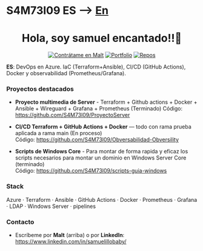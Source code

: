 # S4M73I09 ES --> [En](README.en.md)

<h1 align="center">Hola, soy samuel encantado!!👋</h1>

<p align="center">
  <a href="https://www.malt.es/profile/samueljesuscarrera"><img alt="Contrátame en Malt" src="https://img.shields.io/badge/Contr%C3%A1tame%20en-Malt-red"></a>
  <a href="https://s4m73l09.github.io/Azure-infra-portfolio/?lang=es"><img alt="Portfolio" src="https://img.shields.io/badge/Ver%20Portfolio-Online-blue"></a>
  <a href="https://github.com/S4M73l09?tab=repositories"><img alt="Repos" src="https://img.shields.io/badge/Repos-Explorar-lightgrey"></a>
</p>

**ES**: DevOps en Azure. IaC (Terraform+Ansible), CI/CD (GitHub Actions), Docker y observabilidad (Prometheus/Grafana).  

### Proyectos destacados
- **Proyecto multimedia de Server** - Terraform + Github actions + Docker + Ansible + Wireguard + Grafana + Prometheus (Terminado)
    Código: https://github.com/S4M73l09/ProyectoServer

- **CI/CD Terraform + GitHub Actions + Docker** — todo con rama prueba aplicada a rama main (En proceso)  
    Código: https://github.com/S4M73l09/Obversabilidad-Obversility

- **Scripts de Windows Core** - Para montar de forma rapida y eficaz los scripts necesarios para montar un dominio en Windows Server Core (terminado)  
    Código: https://github.com/S4M73l09/scripts-guia-windows

### Stack
Azure · Terraform · Ansible · GitHub Actions · Docker · Prometheus · Grafana · LDAP · Windows Server · pipelines

### Contacto
- Escríbeme por **Malt** (arriba) o por **LinkedIn**: https://www.linkedin.com/in/samuelillobaby/
